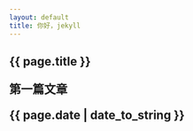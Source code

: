 ```yaml
---
layout: default
title: 你好，jekyll
---
```


<h2>{{ page.title }}

<p>第一篇文章</p>

<p>{{ page.date | date_to_string }}</p>
